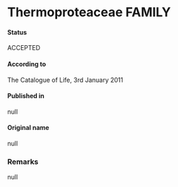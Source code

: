 # Thermoproteaceae FAMILY

#### Status
ACCEPTED

#### According to
The Catalogue of Life, 3rd January 2011

#### Published in
null

#### Original name
null

### Remarks
null